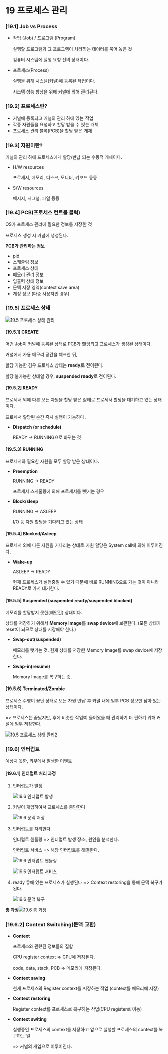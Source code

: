 # 19 프로세스 관리

### [19.1] Job vs Process

- 작업 (Job) / 프로그램 (Program)

  실행할 프로그램과 그 프로그램이 처리하는 데이터를 묶어 놓은 것

  컴퓨터 시스템에 실행 요청 전의 상태이다.

- 프로세스(Process)

  실행을 위해 시스템(커널)에 등록된 작업이다.

  시스템 성능 향상을 위해 커널에 의해 관리된다.





### [19.2] 프로세스란?

- 커널에 등록되고 커널의 관리 하에 있는 작업
- 각종 자원들을 요청하고 할당 받을 수 있는 개체
- 프로세스 관리 블록(PCB)을 할당 받은 개체





### [19.3] 자원이란?

커널의 관리 하에 프로세스에게 할당/반납 되는 수동적 개체이다.

- H/W resources

  프로세서, 메모리, 디스크, 모니터, 키보드 등등

- S/W resources

  메시지, 시그널, 파일 등등





### [19.4] PCB(프로세스 컨트롤 블럭)

OS가 프로세스 관리에 필요한 정보를 저장한 것

프로세스 생성 시 커널에 생성된다.

**PCB가 관리하는 정보**

- pid
- 스케쥴링 정보
- 프로세스 상태
- 메모리 관리 정보
- 입출력 상태 정보
- 문맥 저장 영역(context save area)
- 계정 정보 (다중 사용자인 경우)





### [19.5] 프로세스 상태

![19.5 프로세스 상태 관리](img/19.5%20%ED%94%84%EB%A1%9C%EC%84%B8%EC%8A%A4%20%EC%83%81%ED%83%9C%20%EA%B4%80%EB%A6%AC.PNG)

#### [19.5.1] CREATE

어떤 Job이 커널에 등록된 상태로 PCB가 할당되고 프로세스가 생성된 상태이다.

커널에서 가용 메모리 공간을 체크한 뒤,

할당 가능한 경우 프로세스 상태는 **ready**로 전이된다.

할당 불가능한 상태일 경우, **suspended ready**로 전이된다.



#### [19.5.2] READY

프로세서 외에 다른 모든 자원을 할당 받은 상태로 프로세서 할당을 대기하고 있는 상태이다. 

프로세서 할당된 순간 즉시 실행이 가능하다.

- **Dispatch (or schedule)**

  READY -> RUNNING으로 바뀌는 것



#### [19.5.3] RUNNING

프로세서와 필요한 자원을 모두 할당 받은 상태이다.



- **Preemption**

  RUNNING -> READY

  프로세서 스케줄링에 의해 프로세서를 뺏기는 경우

- **Block/sleep**

  RUNNING -> ASLEEP

  I/O 등 자원 할당을 기다리고 있는 상태



#### [19.5.4] Blocked/Asleep 

프로세서 외에 다른 자원을 기다리는 상태로 자원 할당은 System call에 의해 이루어진다.



- **Wake-up**

  ASLEEP -> READY

  현재 프로세스가 실행중일 수 있기 때문에 바로 RUNNING으로 가는 것이 아니라 READY로 가서 대기한다.





#### [19.5.5] Suspended (suspended ready/suspended blocked)

메모리를 할당받지 못한(빼앗긴) 상태이다.

상태를 저장하기 위해서 **Memory Image**를 **swap device**에 보관한다. (모든 상태가 reset이 되므로 상태를 저장해야 한다.)



- **Swap-out(suspended)**

  메모리를 뺏기는 것. 현재 상태를 저장한 Memory Image를 swap device에 저장한다.

- **Swap-in(resume)**

  Memory Image를 복구하는 것.





#### [19.5.6] Terminated/Zombie

프로세스 수행이 끝난 상태로 모든 자원 반납 후 커널 내에 일부 PCB 정보만 남아 있는 상태이다.

=> 프로세스는 끝났지만, 후에 비슷한 작업이 들어왔을 때 관리하기 더 편하기 위해 커널에 일부 저장한다.

  

![19.5 프로세스 상태 관리2](img/19.5%20%ED%94%84%EB%A1%9C%EC%84%B8%EC%8A%A4%20%EC%83%81%ED%83%9C%20%EA%B4%80%EB%A6%AC2.PNG)



### [19.6] 인터럽트

예상치 못한, 외부에서 발생한 이벤트



#### [19.6.1] 인터럽트 처리 과정

1. 인터럽트가 발생

   ![19.6 인터럽트 발생](img/19.6%20%EC%9D%B8%ED%84%B0%EB%9F%BD%ED%8A%B8%20%EB%B0%9C%EC%83%9D.png)

2. 커널이 개입하여서 프로세스를 중단한다

   ![19.6 문맥 저장](img/19.6%20%EB%AC%B8%EB%A7%A5%20%EC%A0%80%EC%9E%A5.png)

3. 인터럽트를 처리한다.

   인터럽트 핸들링 => 인터럽트 발생 장소, 원인을 분석한다.

   인터럽트 서비스 => 해당 인터럽트를 해결한다.

   ![19.6 인터럽트 핸들링](img/19.6%20%EC%9D%B8%ED%84%B0%EB%9F%BD%ED%8A%B8%20%ED%95%B8%EB%93%A4%EB%A7%81.png)

   ![19.6 인터럽트 서비스](img/19.6%20%EC%9D%B8%ED%84%B0%EB%9F%BD%ED%8A%B8%20%EC%84%9C%EB%B9%84%EC%8A%A4.png)

4. ready 큐에 있는 프로세스가 실행된다 => Context restoring을 통해 문맥 복구가 된다.

   ![19.6 문맥 복구](img/19.6%20%EB%AC%B8%EB%A7%A5%20%EB%B3%B5%EA%B5%AC.png)



**총 과정**![19.6 총 과정](img/19.6%20%EC%B4%9D%20%EA%B3%BC%EC%A0%95.png)



### [19.6.2] Context Switching(문맥 교환)

- **Context**

  프로세스와 관련된 정보들의 집합

  CPU register context => CPU에 저장된다.

  code, data, stack, PCB => 메모리에 저장된다.

- **Context saving**

  현재 프로세스의 Register context를 저장하는 작업 (context를 메모리에 저장)

- **Context restoring**

  Register context를 프로세스로 복구하는 작업(CPU register로 이동)

- **Context switing**

  실행중인 프로세스의 context를 저장하고 앞으로 실행할 프로세스의 context를 복구하는 일

  => 커널의 개입으로 이루어진다.

  
